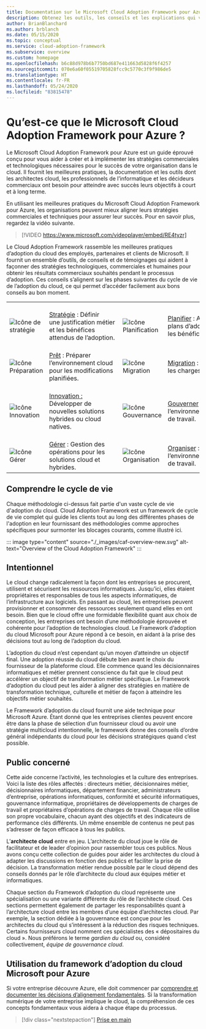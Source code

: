 ```yaml
---
title: Documentation sur le Microsoft Cloud Adoption Framework pour Azure
description: Obtenez les outils, les conseils et les explications qui vous aideront à modeler les stratégies et à aboutir aux résultats métier souhaités dans toutes les phases du cycle de vie de l’adoption du cloud.
author: BrianBlanchard
ms.author: brblanch
ms.date: 05/15/2020
ms.topic: conceptual
ms.service: cloud-adoption-framework
ms.subservice: overview
ms.custom: homepage
ms.openlocfilehash: b6c88d978b6b7750bd687e411663d5828f6f4257
ms.sourcegitcommit: 070e6a60f05519705828fcc9c5770c3f9f986de5
ms.translationtype: HT
ms.contentlocale: fr-FR
ms.lasthandoff: 05/24/2020
ms.locfileid: "83815478"
---
```

<!-- markdownlint-disable MD026 -->

# <a name="what-is-the-microsoft-cloud-adoption-framework-for-azure"></a>Qu’est-ce que le Microsoft Cloud Adoption Framework pour Azure ?

Le Microsoft Cloud Adoption Framework pour Azure est un guide éprouvé conçu pour vous aider à créer et à implémenter les stratégies commerciales et technologiques nécessaires pour le succès de votre organisation dans le cloud. Il fournit les meilleures pratiques, la documentation et les outils dont les architectes cloud, les professionnels de l’informatique et les décideurs commerciaux ont besoin pour atteindre avec succès leurs objectifs à court et à long terme.

En utilisant les meilleures pratiques du Microsoft Cloud Adoption Framework pour Azure, les organisations peuvent mieux aligner leurs stratégies commerciales et techniques pour assurer leur succès. Pour en savoir plus, regardez la vidéo suivante.

<!-- markdownlint-disable MD034 -->

> [!VIDEO https://www.microsoft.com/videoplayer/embed/RE4tyzr]

<!-- markdownlint-enable MD034 -->

Le Cloud Adoption Framework rassemble les meilleures pratiques d’adoption du cloud des employés, partenaires et clients de Microsoft. Il fournit un ensemble d’outils, de conseils et de témoignages qui aident à façonner des stratégies technologiques, commerciales et humaines pour obtenir les résultats commerciaux souhaités pendant le processus d’adoption. Ces conseils s’alignent sur les phases suivantes du cycle de vie de l’adoption du cloud, ce qui permet d’accéder facilement aux bons conseils au bon moment.

<!-- markdownlint-disable MD033 -->

| | | | | |
|--|--|--|--|--|
| <br> ![Icône de stratégie](./_images/icons/strategy.png) | <br> [Stratégie](./strategy/index.md) :&nbsp;Définir une&nbsp;justification&nbsp;métier&nbsp; et les bénéfices attendus de l’adoption. | <br> ![Icône Planification](./_images/icons/plan.png) | <br> [Planifier](./plan/index.md) :&nbsp;Aligner des plans&nbsp;d’adoption&nbsp;exploitables&nbsp;sur les bénéfices métier. |
| <br> ![Icône Préparation](./_images/icons/ready.png)       | <br> [Prêt](./ready/index.md) : Préparer l’environnement cloud pour les modifications planifiées. | <br> ![Icône Migration](./_images/icons/adopt.png) | <br> [Migration](./migrate/index.md) : Migrer et moderniser les charges de travail existantes. |
| <br> ![Icône Innovation](./_images/icons/innovate.png) | <br> [Innovation :](./innovate/index.md) Développer de nouvelles solutions hybrides ou cloud natives. | <br> ![Icône Gouvernance](./_images/icons/govern.png) | <br> [Gouverner](./govern/index.md) : Gouverner l’environnement et les charges de travail. |
| <br> ![Icône Gérer](./_images/icons/manage.png)     | <br> [Gérer](./manage/index.md) : Gestion des opérations pour les solutions cloud et hybrides. | <br> ![Icône Organisation](./_images/icons/organize.png) | <br> [Organiser](./organize/index.md) : Gouverner l’environnement et les charges de travail. |

## <a name="understand-the-lifecycle"></a>Comprendre le cycle de vie

Chaque méthodologie ci-dessus fait partie d'un vaste cycle de vie d'adoption du cloud. Cloud Adoption Framework est un framework de cycle de vie complet qui guide les clients tout au long des différentes phases de l'adoption en leur fournissant des méthodologies comme approches spécifiques pour surmonter les blocages courants, comme illustré ici.

::: image type="content" source="./_images/caf-overview-new.svg" alt-text="Overview of the Cloud Adoption Framework" :::

## <a name="intent"></a>Intentionnel

Le cloud change radicalement la façon dont les entreprises se procurent, utilisent et sécurisent les ressources informatiques. Jusqu’ici, elles étaient propriétaires et responsables de tous les aspects informatiques, de l’infrastructure aux logiciels. En passant au cloud, les entreprises peuvent provisionner et consommer des ressources seulement quand elles en ont besoin. Bien que le cloud offre une formidable flexibilité quant aux choix de conception, les entreprises ont besoin d’une méthodologie éprouvée et cohérente pour l’adoption de technologies cloud. Le Framework d’adoption du cloud Microsoft pour Azure répond à ce besoin, en aidant à la prise des décisions tout au long de l’adoption du cloud.

L’adoption du cloud n’est cependant qu’un moyen d’atteindre un objectif final. Une adoption réussie du cloud débute bien avant le choix du fournisseur de la plateforme cloud. Elle commence quand les décisionnaires informatiques et métier prennent conscience du fait que le cloud peut accélérer un objectif de transformation métier spécifique. Le Framework d’adoption du cloud peut les aider à aligner des stratégies en matière de transformation technique, culturelle et métier de façon à atteindre les objectifs métier souhaités.

Le Framework d’adoption du cloud fournit une aide technique pour Microsoft Azure. Étant donné que les entreprises clientes peuvent encore être dans la phase de sélection d’un fournisseur cloud ou avoir une stratégie multicloud intentionnelle, le framework donne des conseils d’ordre général indépendants du cloud pour les décisions stratégiques quand c’est possible.

## <a name="intended-audience"></a>Public concerné

Cette aide concerne l’activité, les technologies et la culture des entreprises. Voici la liste des rôles affectés : directeurs métier, décisionnaires métier, décisionnaires informatiques, département financier, administrateurs d’entreprise, opérations informatiques, conformité et sécurité informatiques, gouvernance informatique, propriétaires de développements de charges de travail et propriétaires d’opérations de charges de travail. Chaque rôle utilise son propre vocabulaire, chacun ayant des objectifs et des indicateurs de performance clés différents. Un même ensemble de contenus ne peut pas s’adresser de façon efficace à tous les publics.

L’**architecte cloud** entre en jeu. L’architecte du cloud joue le rôle de facilitateur et de leader d’opinion pour rassembler tous ces publics. Nous avons conçu cette collection de guides pour aider les architectes du cloud à adapter les discussions en fonction des publics et faciliter la prise de décision. La transformation métier rendue possible par le cloud dépend des conseils donnés par le rôle d’architecte du cloud aux équipes métier et informatiques.

Chaque section du Framework d’adoption du cloud représente une spécialisation ou une variante différente du rôle de l’architecte cloud. Ces sections permettent également de partager les responsabilités quant à l’architecture cloud entre les membres d’une équipe d’architectes cloud. Par exemple, la section dédiée à la gouvernance est conçue pour les architectes du cloud qui s’intéressent à la réduction des risques techniques. Certains fournisseurs cloud nomment ces spécialistes des « dépositaires du cloud ». Nous préférons le terme _gardien du cloud_ ou, considéré collectivement, _équipe de gouvernance cloud_.

## <a name="how-to-use-the-microsoft-cloud-adoption-framework-for-azure"></a>Utilisation du framework d’adoption du cloud Microsoft pour Azure

Si votre entreprise découvre Azure, elle doit commencer par [comprendre et documenter les décisions d’alignement fondamentales](./get-started/cloud-concepts.md). Si la transformation numérique de votre entreprise implique le cloud, la compréhension de ces concepts fondamentaux vous aidera à chaque étape du processus.

<!-- docsTest:ignoreNextStep -->

> [!div class="nextstepaction"]
> [Prise en main](./get-started/index.md)
